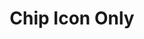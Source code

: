 ---
title: Chip Icon Only
name: chip_icon_only
category: chip
explanation: "This `chip` displays just an icon."
image_path: "https://via.placeholder.com/426x96/efefef/999999?text=Sorry,+no+image+yet"
internal: false
generator_install: true
generator_example: true
generator_button: true
variables:
  - name: ulm_chip_icon_only
    type: variable
    example: '❤'
    required: false 
    explanation: "This is the icon to show. See [icons](#icons) at the end of this page to read more about the used unicode `emojis`."
yaml: |-
  - type: 'custom:button-card'
    template: chip_icon_only
    variables:
      ulm_chip_icon_only: '❤️'"
ui: |-
  type: 'custom:button-card'
  template: chip_icon_only
  variables:
    ulm_chip_icon_only: '❤️'"
code: |-
  chip_icon_only:
    template: chips
    variables:
      icon: '❔'
    show_icon: true
    icon: "[[[ return variables.ulm_chip_icon_only ? variables.ulm_chip_icon_only : variables.icon ]]]"
    styles:
      grid:
        - grid-template-areas: '"i"'
---